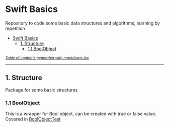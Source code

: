 # Swift Basics
Repository to code some basic data structures and algorithms, learning by repetition

- [Swift Basics](#swift-basics)
  * [1. Structure](#1-structure)
    + [1.1 BoolObject](#11-boolobject)

<small><i><a href='http://ecotrust-canada.github.io/markdown-toc/'>Table of contents generated with markdown-toc</a></i></small>


---
## 1. Structure
Package for some basic structures

### 1.1 BoolObject
This is a wrapper for Bool object, can be created with true or false value. Covered in [BoolObjectTest](/SwiftBasics/SwiftBasicsTests/Structure/BoolObjectTest.swift)
